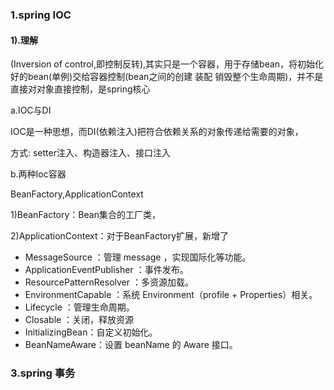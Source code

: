 ### 1.spring IOC

#### 1).理解

(Inversion of control,即控制反转),其实只是一个容器，用于存储bean，将初始化好的bean(单例)交给容器控制(bean之间的创建 装配 销毁整个生命周期)，并不是直接对对象直接控制，是spring核心

a.IOC与DI

IOC是一种思想，而DI(依赖注入)把符合依赖关系的对象传递给需要的对象，

方式: setter注入、构造器注入、接口注入

b.两种Ioc容器

BeanFactory,ApplicationContext

1)BeanFactory：Bean集合的工厂类，

2)ApplicationContext：对于BeanFactory扩展，新增了

- MessageSource ：管理 message ，实现国际化等功能。
- ApplicationEventPublisher ：事件发布。
- ResourcePatternResolver ：多资源加载。
- EnvironmentCapable ：系统 Environment（profile + Properties）相关。
- Lifecycle ：管理生命周期。
- Closable ：关闭，释放资源
- InitializingBean：自定义初始化。
- BeanNameAware：设置 beanName 的 Aware 接口。

### 3.spring 事务
